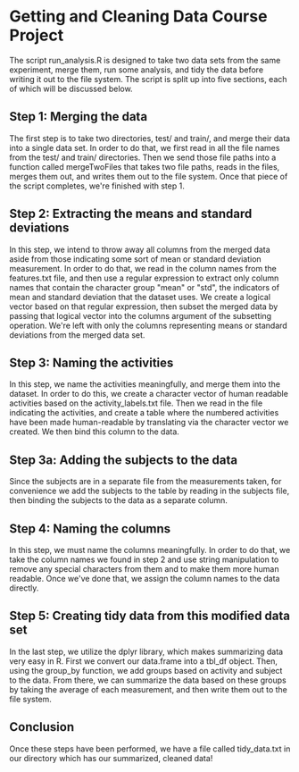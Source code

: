 Getting and Cleaning Data Course Project
========================================

The script run\_analysis.R is designed to take two data sets from the same
experiment, merge them, run some analysis, and tidy the data before writing it
out to the file system. The script is split up into five sections, each of which
will be discussed below.

Step 1: Merging the data
------------------------

The first step is to take two directories, test/ and train/, and merge their
data into a single data set. In order to do that, we first read in all the file
names from the test/ and train/ directories. Then we send those file paths into
a function called mergeTwoFiles that takes two file paths, reads in the files,
merges them out, and writes them out to the file system. Once that piece of the
script completes, we're finished with step 1.

Step 2: Extracting the means and standard deviations
----------------------------------------------------

In this step, we intend to throw away all columns from the merged data aside
from those indicating some sort of mean or standard deviation measurement. In
order to do that, we read in the column names from the features.txt file, and
then use a regular expression to extract only column names that contain the
character group "mean" or "std", the indicators of mean and standard deviation
that the dataset uses. We create a logical vector based on that regular
expression, then subset the merged data by passing that logical vector into the
columns argument of the subsetting operation. We're left with only the columns
representing means or standard deviations from the merged data set.

Step 3: Naming the activities
-----------------------------

In this step, we name the activities meaningfully, and merge them into the
dataset. In order to do this, we create a character vector of human readable
activities based on the activity\_labels.txt file. Then we read in the file
indicating the activities, and create a table where the numbered activities have
been made human-readable by translating via the character vector we created. We
then bind this column to the data.

Step 3a: Adding the subjects to the data
----------------------------------------

Since the subjects are in a separate file from the measurements taken, for
convenience we add the subjects to the table by reading in the subjects file,
then binding the subjects to the data as a separate column.

Step 4: Naming the columns
--------------------------

In this step, we must name the columns meaningfully. In order to do that, we
take the column names we found in step 2 and use string manipulation to remove
any special characters from them and to make them more human readable. Once
we've done that, we assign the column names to the data directly.

Step 5: Creating tidy data from this modified data set
------------------------------------------------------

In the last step, we utilize the dplyr library, which makes summarizing data
very easy in R. First we convert our data.frame into a tbl\_df object. Then,
using the group\_by function, we add groups based on activity and subject to
the data. From there, we can summarize the data based on these groups by taking
the average of each measurement, and then write them out to the file system.

Conclusion
----------

Once these steps have been performed, we have a file called tidy\_data.txt in
our directory which has our summarized, cleaned data!

